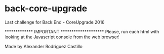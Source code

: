 # back-core-upgrade
Last challenge for Back End - CoreUpgrade 2016

************* IMPORTANT ********************
Please, run each html with looking at the Javascript console from the web browser!

Made by Alexander Rodriguez Castillo
